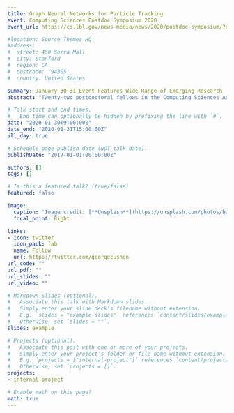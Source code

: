 ```yaml
---
title: Graph Neural Networks for Particle Tracking
event: Computing Sciences Postdoc Symposium 2020
event_url: https://cs.lbl.gov/news-media/news/2020/postdoc-symposium/?utm_source=InTheLoop&utm_campaign=6be1f3437d-EMAIL_CAMPAIGN_2020_01_28&utm_medium=email&utm_term=0_6ff696e18a-6be1f3437d-101213983

#location: Source Themes HQ
#address:
#  street: 450 Serra Mall
#  city: Stanford
#  region: CA
#  postcode: '94305'
#  country: United States

summary: January 30-31 Event Features Wide Range of Emerging Research
abstract: "Twenty-two postdoctoral fellows in the Computing Sciences Area have been chosen to present their research during a two-day symposium that is the culmination of a targeted communications training program designed specifically for postdocs. The symposium, open to the wider Berkeley Lab community, takes place January 30-31 in Wang Hall (Building 59), room 3101."

# Talk start and end times.
#   End time can optionally be hidden by prefixing the line with `#`.
date: "2020-01-30T9:00:00Z"
date_end: "2020-01-31T15:00:00Z"
all_day: true

# Schedule page publish date (NOT talk date).
publishDate: "2017-01-01T00:00:00Z"

authors: []
tags: []

# Is this a featured talk? (true/false)
featured: false

image:
  caption: 'Image credit: [**Unsplash**](https://unsplash.com/photos/bzdhc5b3Bxs)'
  focal_point: Right

links:
- icon: twitter
  icon_pack: fab
  name: Follow
  url: https://twitter.com/georgecushen
url_code: ""
url_pdf: ""
url_slides: ""
url_video: ""

# Markdown Slides (optional).
#   Associate this talk with Markdown slides.
#   Simply enter your slide deck's filename without extension.
#   E.g. `slides = "example-slides"` references `content/slides/example-slides.md`.
#   Otherwise, set `slides = ""`.
slides: example

# Projects (optional).
#   Associate this post with one or more of your projects.
#   Simply enter your project's folder or file name without extension.
#   E.g. `projects = ["internal-project"]` references `content/project/deep-learning/index.md`.
#   Otherwise, set `projects = []`.
projects:
- internal-project

# Enable math on this page?
math: true
---
```

<!---
{{% alert note %}}
Click on the **Slides** button above to view the built-in slides feature.
{{% /alert %}}
<!---
Slides can be added in a few ways:
<!---
- **Create** slides using Academic's [*Slides*](https://sourcethemes.com/academic/docs/managing-content/#create-slides) feature and link using `slides` parameter in the front matter of the talk file
- **Upload** an existing slide deck to `static/` and link using `url_slides` parameter in the front matter of the talk file
- **Embed** your slides (e.g. Google Slides) or presentation video on this page using [shortcodes](https://sourcethemes.com/academic/docs/writing-markdown-latex/).
<!---
Further talk details can easily be added to this page using *Markdown* and $\rm \LaTeX$ math code.
--->
